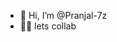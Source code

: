 - 👋 Hi, I’m @Pranjal-7z
- 🧑‍💻 lets collab

<!---
Pranjal-7z/Pranjal-7z is a ✨ special ✨ repository because its `README.md` (this file) appears on your GitHub profile.
You can click the Preview link to take a look at your changes.
--->
